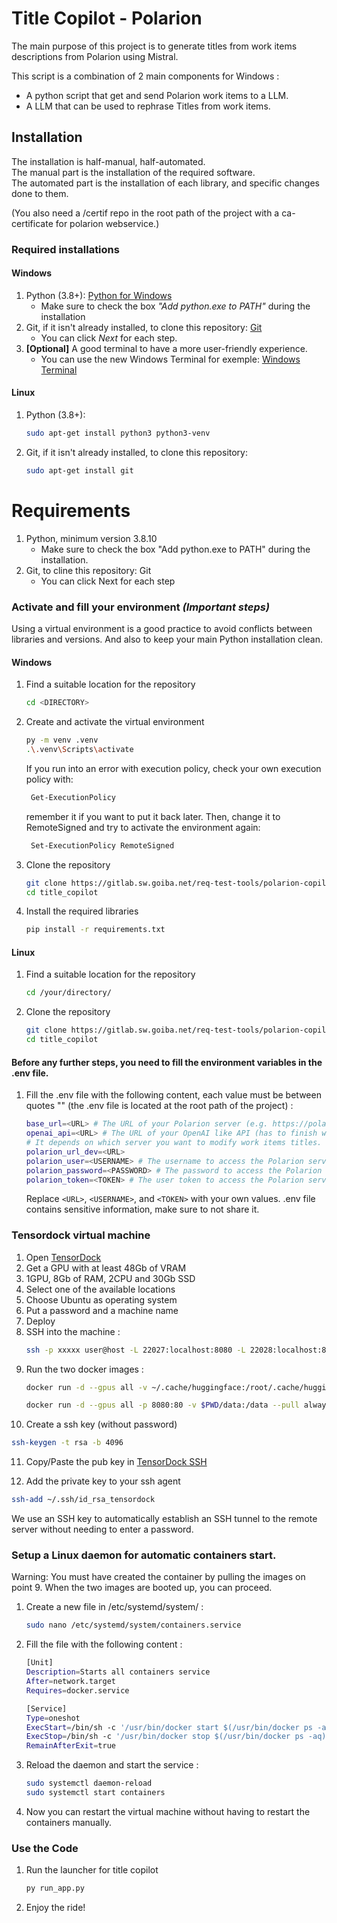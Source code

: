 # Title Copilot - Polarion
The main purpose of this project is to generate titles from work items descriptions from Polarion using Mistral.

This script is a combination of 2 main components for Windows :
- A python script that get and send Polarion work items to a LLM.
- A LLM that can be used to rephrase Titles from work items.

## Installation

The installation is half-manual, half-automated.\
The manual part is the installation of the required software.\
The automated part is the installation of each library, and specific changes done to them.

(You also need a /certif repo in the root path of the project with a ca-certificate for polarion webservice.)

### Required installations
#### Windows
1. Python (3.8+): [Python for Windows](https://www.python.org/downloads/)
   - Make sure to check the box *"Add python.exe to PATH"* during the installation
2. Git, if it isn't already installed, to clone this repository: [Git](https://git-scm.com/downloads)
   - You can click *Next* for each step.
3. **[Optional]** A good terminal to have a more user-friendly experience.
   - You can use the new Windows Terminal for exemple: [Windows Terminal](https://www.microsoft.com/en-us/p/windows-terminal/9n0dx20hk701)
#### Linux
1. Python (3.8+):
   ```bash
   sudo apt-get install python3 python3-venv
   ```
2. Git, if it isn't already installed, to clone this repository: 
   ```bash
   sudo apt-get install git
   ```
# Requirements
1. Python, minimum version 3.8.10
    - Make sure to check the box "Add python.exe to PATH" during the installation.
2. Git, to cline this repository: Git
    - You can click Next for each step


### Activate and fill your environment *(Important steps)*
Using a virtual environment is a good practice to avoid conflicts between libraries and versions. And also to keep your main Python installation clean.
#### Windows
1. Find a suitable location for the repository
   ```bash
   cd <DIRECTORY>
   ```
2. Create and activate the virtual environment
   ```bash
   py -m venv .venv
   .\.venv\Scripts\activate
   ```
   If you run into an error with execution policy, check your own execution policy with:
   ```bash
    Get-ExecutionPolicy
   ```
   remember it if you want to put it back later. Then, change it to RemoteSigned and try to activate the environment again:
   ```bash
    Set-ExecutionPolicy RemoteSigned
   ```
3. Clone the repository
   ```bash
   git clone https://gitlab.sw.goiba.net/req-test-tools/polarion-copilot/title_copilot.git
   cd title_copilot
   ```
4. Install the required libraries
   ```bash
   pip install -r requirements.txt
   ```
#### Linux 
1. Find a suitable location for the repository
   ```bash
   cd /your/directory/
   ```
2. Clone the repository
   ```bash
   git clone https://gitlab.sw.goiba.net/req-test-tools/polarion-copilot/title_copilot.git
   cd title_copilot
   ```


#### Before any further steps, you need to fill the environment variables in the .env file.
1. Fill the .env file with the following content, each value must be between quotes "" (the .env file is located at the 
   root path of the project) :
   ```bash
   base_url=<URL> # The URL of your Polarion server (e.g. https://polarion.example.com/polarion)
   openai_api=<URL> # The URL of your OpenAI like API (has to finish with "/v1")
   # It depends on which server you want to modify work items titles.
   polarion_url_dev=<URL> 
   polarion_user=<USERNAME> # The username to access the Polarion server
   polarion_password=<PASSWORD> # The password to access the Polarion server
   polarion_token=<TOKEN> # The user token to access the Polarion server
   ```
   Replace `<URL>`, `<USERNAME>`, and `<TOKEN>` with your own values.
   .env file contains sensitive information, make sure to not share it.

### Tensordock virtual machine

   1. Open [TensorDock](https://dashboard.tensordock.com/deploy)
   2. Get a GPU with at least 48Gb of VRAM
   3. 1GPU, 8Gb of RAM, 2CPU and 30Gb SSD
   4. Select one of the available locations
   5. Choose Ubuntu as operating system
   6. Put a password and a machine name
   7. Deploy
   8. SSH into the machine :
      ```bash
      ssh -p xxxxx user@host -L 22027:localhost:8080 -L 22028:localhost:8000
      ```
9. Run the two docker images :
   ```bash
   docker run -d --gpus all -v ~/.cache/huggingface:/root/.cache/huggingface --env "HUGGING_FACE_HUB_TOKEN=<secret>" -p 8000:8000 --ipc=host vllm/vllm-openai:latest --model mistralai/Mistral-7B-Instruct-v0.2 --max-model-len 2048
   ```
   ```bash
   docker run -d --gpus all -p 8080:80 -v $PWD/data:/data --pull always ghcr.io/huggingface/text-embeddings-inference:1.2 --model-id intfloat/multilingual-e5-large-instruct
   ```
10. Create a ssh key (without password)
   ```bash
   ssh-keygen -t rsa -b 4096
   ```
11. Copy/Paste the pub key in [TensorDock SSH](https://dashboard.tensordock.com/api#:~:text=Create%20Authorization-,SSH%20Public%20Keys,-New)
   
12. Add the private key to your ssh agent
   ```bash
   ssh-add ~/.ssh/id_rsa_tensordock
   ```
We use an SSH key to automatically establish an SSH tunnel to the remote server without needing to enter a password.

### Setup a Linux daemon for automatic containers start. 
Warning: You must have created the container by pulling the images on point 9.
When the two images are booted up, you can proceed.

1. Create a new file in /etc/systemd/system/ :
   ```bash
   sudo nano /etc/systemd/system/containers.service
   ```
2. Fill the file with the following content :
   ```bash
   [Unit]
   Description=Starts all containers service
   After=network.target
   Requires=docker.service
   
   [Service]
   Type=oneshot
   ExecStart=/bin/sh -c '/usr/bin/docker start $(/usr/bin/docker ps -aq)'
   ExecStop=/bin/sh -c '/usr/bin/docker stop $(/usr/bin/docker ps -aq)'
   RemainAfterExit=true
   
3. Reload the daemon and start the service :
   ```bash
   sudo systemctl daemon-reload
   sudo systemctl start containers
   
4. Now you can restart the virtual machine without having to restart the containers manually.

### Use the Code
1. Run the launcher for title copilot
   ```bash
   py run_app.py
   ```
2. Enjoy the ride!

   

